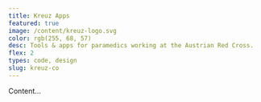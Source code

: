 ```yaml
---
title: Kreuz Apps
featured: true
image: /content/kreuz-logo.svg
color: rgb(255, 68, 57)
desc: Tools & apps for paramedics working at the Austrian Red Cross.
flex: 2
types: code, design
slug: kreuz-co
---
```


Content...
